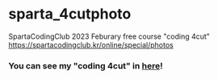 # sparta_4cutphoto
SpartaCodingClub 2023 Feburary free course "coding 4cut"
https://spartacodingclub.kr/online/special/photos

### You can see my "coding 4cut" in [here]("https://kukeumen.github.io/sparta_4cutphoto/")!

